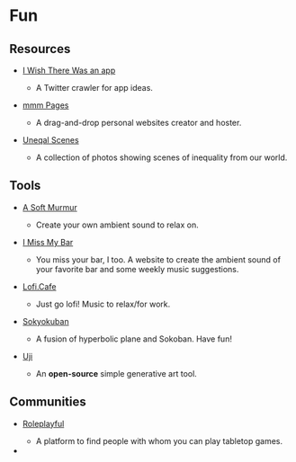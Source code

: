 # Fun

## Resources

* [I Wish There Was an app](https://iwishtherewas.app)
  
  * A Twitter crawler for app ideas.

* [mmm Pages](https://build.mmm.page)
  
  * A drag-and-drop personal websites creator and hoster.

* [Uneqal Scenes](https://unequalscenes.com)
  
  * A collection of photos showing scenes of inequality from our world.

## Tools

* [A Soft Murmur](https://asoftmurmur.com)
  
  * Create your own ambient sound to relax on.

* [I Miss My Bar](http://imissmybar.com)
  
  * You miss your bar, I too. A website to create the ambient sound of your favorite bar and some weekly music suggestions.

* [Lofi.Cafe](https://lofi.cafe)
  
  * Just go lofi! Music to relax/for work.

* [Sokyokuban](https://sokyokuban.com)
  
  * A fusion of hyperbolic plane and Sokoban. Have fun!

* [Uji](https://doersino.github.io/uji)
  
  * An **open-source** simple generative art tool.

## Communities

* [Roleplayful](https://roleplayful.com)
  
  * A platform to find people with whom you can play tabletop games.

* 

